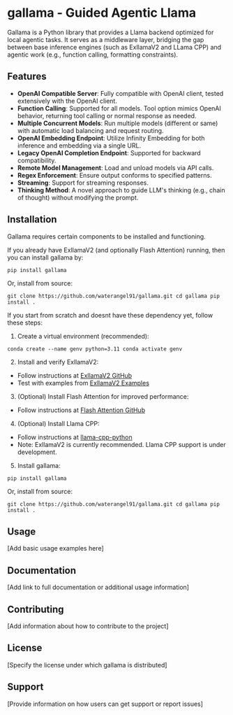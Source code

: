 # gallama - Guided Agentic Llama

Gallama is a Python library that provides a Llama backend optimized for local agentic tasks. It serves as a middleware layer, bridging the gap between base inference engines (such as ExllamaV2 and LLama CPP) and agentic work (e.g., function calling, formatting constraints).

## Features

- **OpenAI Compatible Server**: Fully compatible with OpenAI client, tested extensively with the OpenAI client.
- **Function Calling**: Supported for all models. Tool option mimics OpenAI behavior, returning tool calling or normal response as needed.
- **Multiple Concurrent Models**: Run multiple models (different or same) with automatic load balancing and request routing.
- **OpenAI Embedding Endpoint**: Utilize Infinity Embedding for both inference and embedding via a single URL.
- **Legacy OpenAI Completion Endpoint**: Supported for backward compatibility.
- **Remote Model Management**: Load and unload models via API calls.
- **Regex Enforcement**: Ensure output conforms to specified patterns.
- **Streaming**: Support for streaming responses.
- **Thinking Method**: A novel approach to guide LLM's thinking (e.g., chain of thought) without modifying the prompt.

## Installation

Gallama requires certain components to be installed and functioning. 

If you already have ExllamaV2 (and optionally Flash Attention) running, then you can install gallama by:
```
pip install gallama
```
Or, install from source:
```
git clone https://github.com/waterangel91/gallama.git cd gallama pip install .
```

If you start from scratch and doesnt have these dependency yet, follow these steps:

1. Create a virtual environment (recommended):
```
conda create --name genv python=3.11 conda activate genv
```
2. Install and verify ExllamaV2:
- Follow instructions at [ExllamaV2 GitHub](https://github.com/turboderp/exllamav2)
- Test with examples from [ExllamaV2 Examples](https://github.com/turboderp/exllamav2/tree/master/examples)

3. (Optional) Install Flash Attention for improved performance:
- Follow instructions at [Flash Attention GitHub](https://github.com/Dao-AILab/flash-attention)

4. (Optional) Install Llama CPP:
- Follow instructions at [llama-cpp-python](https://github.com/abetlen/llama-cpp-python)
- Note: ExllamaV2 is currently recommended. Llama CPP support is under development.

5. Install gallama:
```
pip install gallama
```
Or, install from source:
```
git clone https://github.com/waterangel91/gallama.git cd gallama pip install .
```
## Usage

[Add basic usage examples here]

## Documentation

[Add link to full documentation or additional usage information]

## Contributing

[Add information about how to contribute to the project]

## License

[Specify the license under which gallama is distributed]

## Support

[Provide information on how users can get support or report issues]
